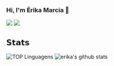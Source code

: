 ### Hi, I'm Érika Marcia 👋

[![](https://img.shields.io/badge/-@ErikaMarcia-%23181717?style=flat-square&logo=github)](https://github.com/ErikaMarcia)
[![](https://img.shields.io/badge/-Erika%20Marcia-blue?style=flat-square&logo=Linkedin&logoColor=white&link=https://www.linkedin.com/in/erika-marcia/)](https://www.linkedin.com/in/erika-marcia/)

## 𝗦𝘁𝗮𝘁𝘀
![TOP Linguagens](https://github-readme-stats.vercel.app/api/top-langs/?username=erikamarcia&layout=compact&theme=dracula)
![erika's github stats](https://github-readme-stats.vercel.app/api?username=erikamarcia&show_icons=true&theme=dracula)
